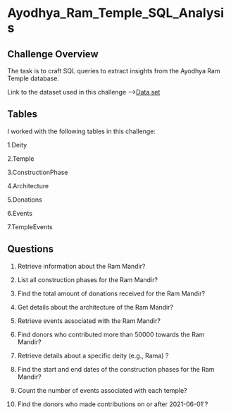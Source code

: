 # Ayodhya_Ram_Temple_SQL_Analysis

## Challenge Overview

The task is to craft SQL queries to extract insights from the Ayodhya Ram Temple database.

Link to the dataset used in this challenge -->[Data set](https://lnkd.in/dh3pRXt9)

## Tables

I worked with the following tables in this challenge:

1.Deity

2.Temple

3.ConstructionPhase

4.Architecture

5.Donations

6.Events

7.TempleEvents

## Questions
1) Retrieve information about the Ram Mandir?

2) List all construction phases for the Ram Mandir?

3) Find the total amount of donations received for the Ram Mandir?

4) Get details about the architecture of the Ram Mandir?

5) Retrieve events associated with the Ram Mandir?

6) Find donors who contributed more than 50000 towards the Ram Mandir?

7) Retrieve details about a specific deity (e.g., Rama) ?

8) Find the start and end dates of the construction phases for the Ram Mandir?

9) Count the number of events associated with each temple?

10) Find the donors who made contributions on or after 2021-06-01'?


